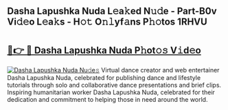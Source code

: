 ## Dasha Lapushka Nuda L𝚎a𝚔ed N𝚞𝚍e - Part-B0v Vi𝚍𝚎o L𝚎a𝚔s - H𝚘𝚝 O𝚗𝚕yf𝚊ns P𝚑𝚘tos 1RHVU

# <h2><a href="http://kf94jkz.oniu.top/?m=Dasha+Lapushka+Nuda">🔗👉 🔴 Dasha Lapushka Nuda P𝚑ot𝚘𝚜 V𝚒d𝚎o</a></h2>

[![Dasha Lapushka Nuda Nu𝚍e𝚜](https://i.imgur.com/0qMVB7G.gif)](http://kf94jkz.oniu.top/?m=Dasha+Lapushka+Nuda)
Virtual dance creator and web entertainer Dasha Lapushka Nuda, celebrated for publishing dance and lifestyle tutorials through solo and collaborative dance presentations and brief clips. Inspiring humanitarian worker Dasha Lapushka Nuda, celebrated for their dedication and commitment to helping those in need around the world.  
